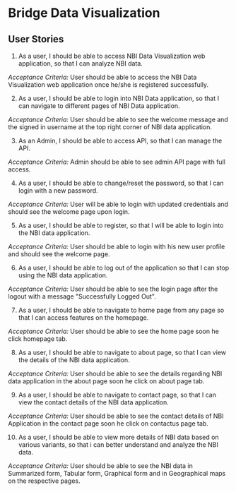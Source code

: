 # Bridge Data Visualization

## User Stories
 1. As a user, I should be able to access NBI Data Visualization web application, so that I can analyze NBI data.
 
   *Acceptance Criteria:* User should be able to access the NBI Data Visualization web application once he/she is registered successfully.


 2. As a user, I should be able to login into NBI Data application, so that I can navigate to different pages of NBI Data application.
 
   *Acceptance Criteria:* User should be able to see the welcome message and the signed in username at the top right corner of NBI data application.


 3. As an Admin, I should be able to access API, so that I can manage the API.

   *Acceptance Criteria:* Admin should be able to see admin API page with full access.


 4. As a user, I should be able to change/reset the password, so that I can login with a new password.

   *Acceptance Criteria:* User will be able to login with updated credentials and should see the welcome page upon login.

		
 5. As a user, I should be able to register, so that I will be able to login into the NBI data application.
 
   *Acceptance Criteria:* User should be able to login with his new user profile and should see the welcome page.


 6. As a user, I should be able to log out of the application so that I can stop using the NBI data application.

   *Acceptance Criteria:* User should be able to see the login page after the logout with a message "Successfully Logged Out".


 7. As a user, I should be able to navigate to home page from any page so that I can access features on the homepage.

   *Acceptance Criteria:* User should be able to see the home page soon he click homepage tab.


 8. As a user, I should be able to navigate to about page, so that I can view the details of the NBI data application. 

   *Acceptance Criteria:* User should be able to see the details regarding NBI data application in the about page soon he click on about page tab.


 9. As a user, I should be able to navigate to contact page, so that I can view the contact details of the NBI data application. 

   *Acceptance Criteria:* User should be able to see the contact details of NBI Application in the contact page soon he click on contactus page tab.


 10. As a user, I should be able to view more details of NBI data based on various variants, so that i can better understand and analyze the NBI data.

   *Acceptance Criteria:* User should be able to see the NBI data in Summarized form, Tabular form, Graphical form and in Geographical maps on the respective pages.




